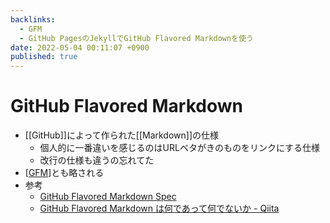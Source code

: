 ```yaml
---
backlinks:
  - GFM
  - GitHub PagesのJekyllでGitHub Flavored Markdownを使う
date: 2022-05-04 00:11:07 +0900
published: true
---
```


# GitHub Flavored Markdown

- [[GitHub]]によって作られた[[Markdown]]の仕様
  - 個人的に一番違いを感じるのはURLベタがきのものをリンクにする仕様
  - 改行の仕様も違うの忘れてた
- [[GFM]]とも略される
- 参考
  - [GitHub Flavored Markdown Spec](https://github.github.com/gfm/)
  - [GitHub Flavored Markdown は何であって何でないか - Qiita](https://qiita.com/tk0miya/items/6b81e0e4563199037018)

[//begin]: # "Autogenerated link references for markdown compatibility"
[GFM]: GFM "GFM"
[//end]: # "Autogenerated link references"